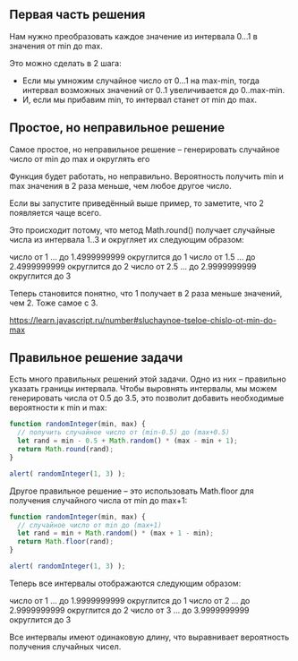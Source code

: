 ## Первая часть решения

Нам нужно преобразовать каждое значение из интервала 0…1 в значения от min до max.

Это можно сделать в 2 шага:

- Если мы умножим случайное число от 0…1 на max-min, тогда интервал возможных значений от 0..1 увеличивается до 0..max-min.
- И, если мы прибавим min, то интервал станет от min до max.


## Простое, но неправильное решение

Самое простое, но неправильное решение – генерировать случайное число от min до max и округлять его

Функция будет работать, но неправильно. Вероятность получить min и max значения в 2 раза меньше, чем любое другое число.

Если вы запустите приведённый выше пример, то заметите, что 2 появляется чаще всего.

Это происходит потому, что метод Math.round() получает случайные числа из интервала 1..3 и округляет их следующим образом:

число от 1    ... до 1.4999999999  округлится до 1
число от 1.5  ... до 2.4999999999  округлится до 2
число от 2.5  ... до 2.9999999999  округлится до 3

Теперь становится понятно, что 1 получает в 2 раза меньше значений, чем 2. Тоже самое с 3.

https://learn.javascript.ru/number#sluchaynoe-tseloe-chislo-ot-min-do-max

## Правильное решение задачи

Есть много правильных решений этой задачи. Одно из них – правильно указать границы интервала. Чтобы выровнять интервалы, мы можем генерировать числа от 0.5 до 3.5, это позволит добавить необходимые вероятности к min и max:


```js
function randomInteger(min, max) {
  // получить случайное число от (min-0.5) до (max+0.5)
  let rand = min - 0.5 + Math.random() * (max - min + 1);
  return Math.round(rand);
}

alert( randomInteger(1, 3) );
```

Другое правильное решение – это использовать Math.floor для получения случайного числа от min до max+1:

```js
function randomInteger(min, max) {
  // случайное число от min до (max+1)
  let rand = min + Math.random() * (max + 1 - min);
  return Math.floor(rand);
}

alert( randomInteger(1, 3) );
```

Теперь все интервалы отображаются следующим образом:

число от 1  ... до 1.9999999999  округлится до 1
число от 2  ... до 2.9999999999  округлится до 2
число от 3  ... до 3.9999999999  округлится до 3

Все интервалы имеют одинаковую длину, что выравнивает вероятность получения случайных чисел.
